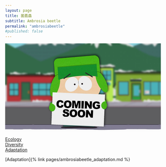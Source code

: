 ```yaml
---
layout: page
title: 菌蠹蟲
subtitle: Ambrosia beetle
permalink: "ambrosiabeetle"
#published: false
---
```

![](/assets/img/ComingSoon_Kyle.jpg)

[Ecology](/blob/master/pages/ambrosiabeetle_ecology.md)<br>
[Diversity](ambrosiabeetle_diversity)<br>
[Adaptation](pages/ambrosiabeetle_adaptation.md)<br>


[Adaptation]{% link pages/ambrosiabeetle_adaptation.md %}
